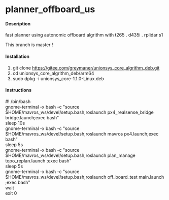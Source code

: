 # planner_offboard_us

#### Description
fast planner using autonomic offboard algrithm with t265 . d435i . rplidar s1

This branch is master ! 

#### Installation
1. git clone https://gitee.com/greymaner/unionsys_core_algrithm_deb.git
2. cd unionsys_core_algrithm_deb/arm64
3. sudo dpkg -i unionsys_core-1.1.0-Linux.deb



#### Instructions

#! /bin/bash  
gnome-terminal -x bash -c "source $HOME/mavros_ws/devel/setup.bash;roslaunch px4_realsense_bridge bridge.launch;exec bash"  
sleep 10s  
gnome-terminal -x bash -c  "source $HOME/mavros_ws/devel/setup.bash;roslaunch mavros px4.launch;exec bash"  
sleep 5s  
gnome-terminal -x bash -c  "source $HOME/mavros_ws/devel/setup.bash;roslaunch plan_manage topo_replan.launch ;exec bash"  
sleep 5s  
gnome-terminal -x bash -c  "source $HOME/mavros_ws/devel/setup.bash;roslaunch off_board_test main.launch ;exec bash"  
wait  
exit 0  


